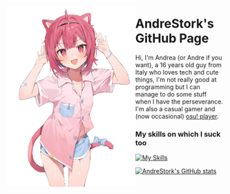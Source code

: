 <a href="https://twitter.com/hanamori59ya/status/1543735761354125312"><img align="left" src="waifu.png" alt="A cute Waifu, illust by @hanamori59ya"  width="300px"></a>

# AndreStork's GitHub Page
Hi, I'm Andrea (or Andre if you want), a 16 years old guy from Italy who loves tech and cute things, I'm not really good at programming but I can manage to do some stuff when I have the perseverance. I'm also a casual gamer and (now occasional) [osu! player](https://strkln.tk/osu).

### My skills on which I suck too
[![My Skills](https://skillicons.dev/icons?i=html,md,linux,pr,ps,figma,cs)](https://skillicons.dev)

[![AndreStork's GitHub stats](https://github-readme-stats.vercel.app/api?username=AndreStork&theme=dark)](https://github.com/anuraghazra/github-readme-stats)
